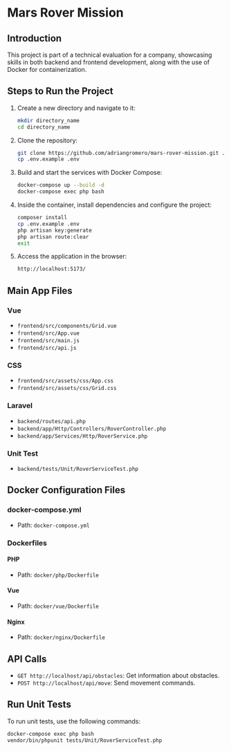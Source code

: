 # Mars Rover Mission

## Introduction

This project is part of a technical evaluation for a company, showcasing skills in both backend and frontend development, along with the use of Docker for containerization.

## Steps to Run the Project

1. Create a new directory and navigate to it:
    ```bash
    mkdir directory_name
    cd directory_name
    ```

2. Clone the repository:
    ```bash
    git clone https://github.com/adriangromero/mars-rover-mission.git .
    cp .env.example .env
    ```

3. Build and start the services with Docker Compose:
    ```bash
    docker-compose up --build -d
    docker-compose exec php bash
    ```

4. Inside the container, install dependencies and configure the project:
    ```bash
    composer install
    cp .env.example .env
    php artisan key:generate
    php artisan route:clear
    exit
    ```

5. Access the application in the browser:
    ```bash
    http://localhost:5173/
    ```

## Main App Files

### Vue

- `frontend/src/components/Grid.vue`
- `frontend/src/App.vue`
- `frontend/src/main.js`
- `frontend/src/api.js`

### CSS

- `frontend/src/assets/css/App.css`
- `frontend/src/assets/css/Grid.css`

### Laravel

- `backend/routes/api.php`
- `backend/app/Http/Controllers/RoverController.php`
- `backend/app/Services/Http/RoverService.php`

### Unit Test

- `backend/tests/Unit/RoverServiceTest.php`

## Docker Configuration Files

### docker-compose.yml

- Path: `docker-compose.yml`

### Dockerfiles

#### PHP

- Path: `docker/php/Dockerfile`

#### Vue

- Path: `docker/vue/Dockerfile`

#### Nginx

- Path: `docker/nginx/Dockerfile`

## API Calls

- `GET http://localhost/api/obstacles`: Get information about obstacles.
- `POST http://localhost/api/move`: Send movement commands.

## Run Unit Tests

To run unit tests, use the following commands:
```bash
docker-compose exec php bash
vendor/bin/phpunit tests/Unit/RoverServiceTest.php
